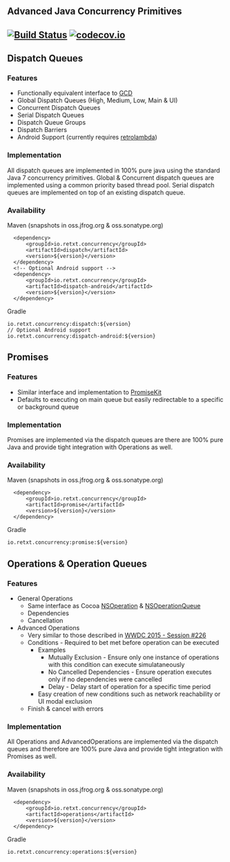 Advanced Java Concurrency Primitives
---
[![Build Status](https://travis-ci.org/reTXT/concurrency-java.png)](https://travis-ci.org/reTXT/concurrency-java) [![codecov.io](https://codecov.io/github/reTXT/concurrency-java/coverage.svg?branch=master)](https://codecov.io/github/reTXT/concurrency-java?branch=master)
---
## Dispatch Queues
### Features
* Functionally equivalent interface to [GCD](https://en.wikipedia.org/wiki/Grand_Central_Dispatch)
* Global Dispatch Queues (High, Medium, Low, Main & UI)
* Concurrent Dispatch Queues
* Serial Dispatch Queues
* Dispatch Queue Groups
* Dispatch Barriers
* Android Support (currently requires [retrolambda](https://github.com/orfjackal/retrolambda))
### Implementation
All dispatch queues are implemented in 100% pure java using the standard Java 7 concurrency primitives. Global & Concurrent dispatch queues are implemented using a common priority based thread pool. Serial dispatch queues are implemented on top of an existing dispatch queue.

### Availability
Maven (snapshots in oss.jfrog.org & oss.sonatype.org)
```
  <dependency>
      <groupId>io.retxt.concurrency</groupId>
      <artifactId>dispatch</artifactId>
      <version>${version}</version>
  </dependency>
  <!-- Optional Android support -->
  <dependency>
      <groupId>io.retxt.concurrency</groupId>
      <artifactId>dispatch-android</artifactId>
      <version>${version}</version>
  </dependency>
```
Gradle
```
io.retxt.concurrency:dispatch:${version}
// Optional Android support
io.retxt.concurrency:dispatch-android:${version}
```

## Promises
### Features
* Similar interface and implementation to [PromiseKit](https://github.com/mxcl/PromiseKit)
* Defaults to executing on main queue but easily redirectable to a specific or background queue

### Implementation
Promises are implemented via the dispatch queues are there are 100% pure Java and provide tight integration with Operations as well.

### Availability
Maven (snapshots in oss.jfrog.org & oss.sonatype.org)
```
  <dependency>
      <groupId>io.retxt.concurrency</groupId>
      <artifactId>promise</artifactId>
      <version>${version}</version>
  </dependency>
```
Gradle
```
io.retxt.concurrency:promise:${version}
```


## Operations & Operation Queues
### Features
* General Operations
  * Same interface as Cocoa [NSOperation](https://developer.apple.com/library/ios/documentation/Cocoa/Reference/NSOperation_class/index.html) & [NSOperationQueue](https://developer.apple.com/library/ios/documentation/Cocoa/Reference/NSOperationQueue_class/index.html#//apple_ref/occ/cl/NSOperationQueue)
  * Dependencies
  * Cancellation
* Advanced Operations
  * Very similar to those described in [WWDC 2015 - Session #226](https://developer.apple.com/videos/play/wwdc2015-226/)
  * Conditions - Required to bet met before operation can be executed
    * Examples
      * Mutually Exclusion - Ensure only one instance of operations with this condition can execute simulataneously
      * No Cancelled Dependencies - Ensure operation executes only if no dependencies were cancelled
      * Delay - Delay start of operation for a specific time period
    * Easy creation of new conditions such as network reachability or UI modal exclusion
  * Finish & cancel with errors

### Implementation
All Operations and AdvancedOperations are implemented via the dispatch queues and therefore are 100% pure Java and provide tight integration with Promises as well.

### Availability
Maven (snapshots in oss.jfrog.org & oss.sonatype.org)
```
  <dependency>
      <groupId>io.retxt.concurrency</groupId>
      <artifactId>operations</artifactId>
      <version>${version}</version>
  </dependency>

```
Gradle
```
io.retxt.concurrency:operations:${version}
```

